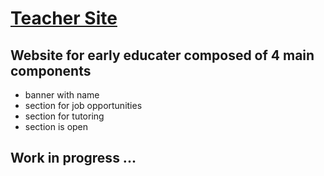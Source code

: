 # [Teacher Site](https://aatayde.github.io/teacher_site)

## Website for early educater composed of 4 main components

- banner with name
- section for job opportunities
- section for tutoring 
- section is open

## Work in progress ...
